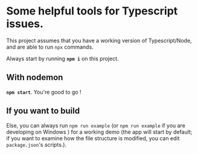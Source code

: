 # Some helpful tools for Typescript issues.

This project assumes that you have a working version of Typescript/Node, and are able to run `npx` commands.

Always start by running **`npm i`** on this project.

## With nodemon

**`npm start`**. You're good to go !

## If you want to build

Else, you can always run `npm run example` (or `npm run example` if you are developing on Windows ) for a working demo (the app will start by default; if you want to examine how the file structure is modified, you can edit `package.json`'s scripts.).